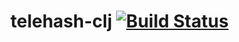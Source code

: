 # telehash-clj [![Build Status](https://travis-ci.org/ekroon/telehash-clj.svg?branch=master)](https://travis-ci.org/ekroon/telehash-clj)
